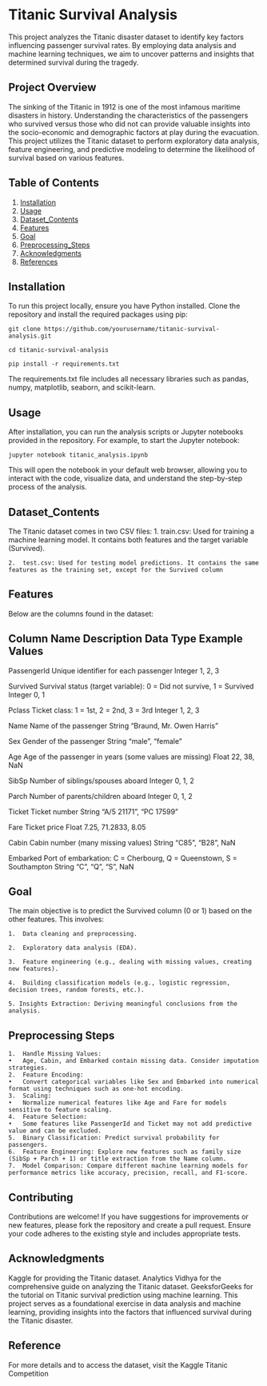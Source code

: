 # Titanic Survival Analysis

This project analyzes the Titanic disaster dataset to identify key factors influencing passenger survival rates. By employing data analysis and machine learning techniques, we aim to uncover patterns and insights that determined survival during the tragedy.

## Project Overview

The sinking of the Titanic in 1912 is one of the most infamous maritime disasters in history. Understanding the characteristics of the passengers who survived versus those who did not can provide valuable insights into the socio-economic and demographic factors at play during the evacuation. This project utilizes the Titanic dataset to perform exploratory data analysis, feature engineering, and predictive modeling to determine the likelihood of survival based on various features.

## Table of Contents
1. [Installation](#Installation)
2. [Usage](#Usage)
3. [Dataset_Contents](#Dataset_Contents)
4. [Features](#Features)
5. [Goal](#Goal)
6. [Preprocessing_Steps](#Preprocessing_Steps)
7. [Acknowledgments](#Acknowledgments)
8. [References](#References)

## Installation
To run this project locally, ensure you have Python installed. Clone the repository and install the required packages using pip:

 	git clone https://github.com/yourusername/titanic-survival-analysis.git

	cd titanic-survival-analysis

	pip install -r requirements.txt

The requirements.txt file includes all necessary libraries such as pandas, numpy, matplotlib, seaborn, and scikit-learn.

## Usage
After installation, you can run the analysis scripts or Jupyter notebooks provided in the repository. For example, to start the Jupyter notebook:


	jupyter notebook titanic_analysis.ipynb

This will open the notebook in your default web browser, allowing you to interact with the code, visualize data, and understand the step-by-step process of the analysis.

## Dataset_Contents

The Titanic dataset comes in two CSV files:
	1.	train.csv: Used for training a machine learning model. It contains both features and the target variable (Survived).

	2.	test.csv: Used for testing model predictions. It contains the same features as the training set, except for the Survived column

## Features

Below are the columns found in the dataset:

## Column Name	Description	Data Type	Example Values

PassengerId	Unique identifier for each passenger	Integer	1, 2, 3

Survived	Survival status (target variable): 0 = Did not survive, 1 = Survived	Integer	0, 1

Pclass	Ticket class: 1 = 1st, 2 = 2nd, 3 = 3rd	Integer	1, 2, 3

Name	Name of the passenger	String	“Braund, Mr. Owen Harris”

Sex	Gender of the passenger	String	“male”, “female”

Age	Age of the passenger in years (some values are missing)	Float	22, 38, NaN

SibSp	Number of siblings/spouses aboard	Integer	0, 1, 2

Parch	Number of parents/children aboard	Integer	0, 1, 2

Ticket	Ticket number	String	“A/5 21171”, “PC 17599”

Fare	Ticket price	Float	7.25, 71.2833, 8.05

Cabin	Cabin number (many missing values)	String	“C85”, “B28”, NaN

Embarked	Port of embarkation: C = Cherbourg, Q = Queenstown, S = Southampton	String	“C”, “Q”, “S”, NaN


## Goal

The main objective is to predict the Survived column (0 or 1) based on the other features. This involves:

	1.	Data cleaning and preprocessing.
 
	2.	Exploratory data analysis (EDA).
 
	3.	Feature engineering (e.g., dealing with missing values, creating new features).
 
	4.	Building classification models (e.g., logistic regression, decision trees, random forests, etc.).

	5. Insights Extraction: Deriving meaningful conclusions from the analysis.

## Preprocessing Steps
	1.	Handle Missing Values:
	•	Age, Cabin, and Embarked contain missing data. Consider imputation strategies.
	2.	Feature Encoding:
	•	Convert categorical variables like Sex and Embarked into numerical format using techniques such as one-hot encoding.
	3.	Scaling:
	•	Normalize numerical features like Age and Fare for models sensitive to feature scaling.
	4.	Feature Selection:
	•	Some features like PassengerId and Ticket may not add predictive value and can be excluded.
	5. 	Binary Classification: Predict survival probability for passengers.
	6. 	Feature Engineering: Explore new features such as family size (SibSp + Parch + 1) or title extraction from the Name column.
	7. 	Model Comparison: Compare different machine learning models for performance metrics like accuracy, precision, recall, and F1-score.

## Contributing

Contributions are welcome! If you have suggestions for improvements or new features, please fork the repository and create a pull request. Ensure your code adheres to the existing style and includes appropriate tests.

## Acknowledgments
Kaggle for providing the Titanic dataset.
Analytics Vidhya for the comprehensive guide on analyzing the Titanic dataset.
GeeksforGeeks for the tutorial on Titanic survival prediction using machine learning.
This project serves as a foundational exercise in data analysis and machine learning, providing insights into the factors that influenced survival during the Titanic disaster.

## Reference

For more details and to access the dataset, visit the Kaggle Titanic Competition
